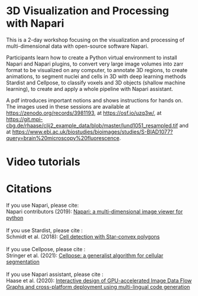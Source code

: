 # 3D Visualization and Processing with Napari
This is a 2-day workshop focusing on the visualization and processing of multi-dimensional data with open-source software Napari.

Participants learn how to create a Python virtual environment to install Napari and Napari plugins, to convert very large image volumes into zarr format to be visualized on any computer, to annotate 3D regions, to create animations, to segment nuclei and cells in 3D with deep learning methods Stardist and Cellpose, to classify voxels and 3D objects (shallow machine learning), to create and apply a whole pipeline with Napari assistant.

A pdf introduces important notions and shows instructions for hands on. The images used in these sessions are available at https://zenodo.org/records/3981193, at https://osf.io/uzq3w/, at https://git.mpi-cbg.de/rhaase/clij2_example_data/blob/master/lund1051_resampled.tif and at https://www.ebi.ac.uk/biostudies/bioimages/studies/S-BIAD1077?query=brain%20microscopy%20fluorescence.


# Video tutorials


# Citations
If you use Napari, please cite: <br> 
Napari contributors (2019): [Napari: a multi-dimensional image viewer for python](https://zenodo.org/records/13309520) <br><br> 
If you use Stardist, please cite : <br>
Schmidt et al. (2018): [Cell detection with Star-convex polygons](https://doi.org/10.1007/978-3-030-00934-2_30) <br><br> 
If you use Cellpose, please cite : <br>
Stringer et al. (2021): [Cellpose: a generalist algorithm for cellular segmentation](https://doi.org/10.1038/s41592-020-01018-x) <br><br>
If you use Napari assistant, please cite : <br>
Haase et al. (2020): [Interactive design of GPU-accelerated Image Data Flow Graphs and cross-platform deployment using multi-lingual code generation](https://doi.org/10.1101/2020.11.19.386565)
